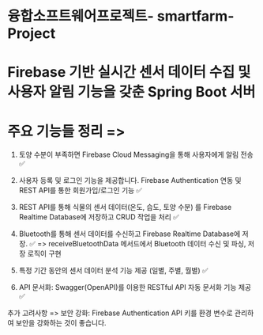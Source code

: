 # 융합소프트웨어프로젝트- smartfarm-Project 

# Firebase 기반 실시간 센서 데이터 수집 및 사용자 알림 기능을 갖춘 Spring Boot 서버
# 주요 기능들 정리 =>

1. 토양 수분이 부족하면 Firebase Cloud Messaging을 통해 사용자에게 알림 전송 ✅

2. 사용자 등록 및 로그인 기능을 제공합니다.  Firebase Authentication 연동 및 
REST API를 통한 회원가입/로그인 기능  ✅

3. REST API를 통해 식물의 센서 데이터(온도, 습도, 토양 수분) 를 Firebase Realtime Database에 저장하고
CRUD 작업을 처리 ✅

4. Bluetooth를 통해 센서 데이터를 수신하고  Firebase Realtime Database에 저장. ✅
=> receiveBluetoothData 메서드에서 Bluetooth 데이터 수신 및 파싱, 저장 로직이 구현

5. 특정 기간 동안의 센서 데이터 분석 기능 제공 (일별, 주별, 월별) ✅

6. API 문서화: Swagger(OpenAPI)를 이용한 RESTful API 자동 문서화 기능 제공 ✅

추가 고려사항 =>
보안 강화: Firebase Authentication API 키를 환경 변수로 관리하여 보안을 강화하는 것이 좋습니다.
